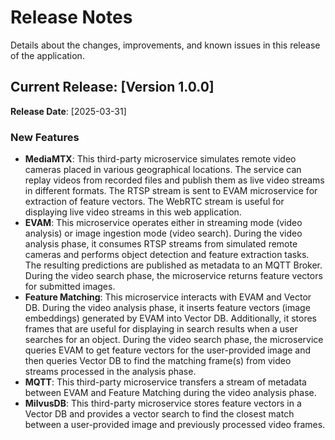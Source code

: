 <!--
# How to Use This Template

1. **Purpose**:
   - Summarize new features, improvements, bug fixes, and known issues for each release.
   - Help developers quickly understand updates and adapt workflows accordingly.

2. **Content Customization**:
   - Replace placeholders (e.g., `[Version X.X.X]`, `[YYYY-MM-DD]`, `<description>`) with specific release details.
   - Refer to the user stories in comments to understand what information developers expect to find.

3. **Style Guidelines**:
   - Use bullet points and concise descriptions for clarity.
   - Organize changes by category: New Features, Improvements, Bug Fixes, and Known Issues.
   - Use active voice and developer-focused language.
   - Follow the **Microsoft Developer Writing Style Guide**.

4. **GitHub Copilot Can Help**:
   - **For Style Adherence**:
     - This template specifys the style guide to be followed, ask Copilot to check.
     - Copilot can generate suggestions in line with the specified writing style.
   - **To Validate Content Completeness**:
     - The template includes in comments the user stories and acceptance criteria to be fulfilled by its content in each section. Copilot can check if you included all required information.
5. **Validation**:
   - Verify all details, links, and formatting before publishing.
   - Ensure that descriptions are accurate and actionable.

-->

# Release Notes

Details about the changes, improvements, and known issues in this release of the application.

## Current Release: [Version 1.0.0]
**Release Date**: [2025-03-31]

### New Features
<!--
**Guidelines for New Features**:
1. **What to Include**:
   - Summarize new capabilities introduced in this release.
   - Highlight how these features help developers or solve common challenges.
   - Link to relevant guides or instructions for using the feature.
2. **Example**:
   - **Feature**: Added multi-camera configuration support.
     - **Benefit**: Enables developers to monitor larger areas in real-time.
     - [Learn More](./how-to-customize.md)
-->

- **MediaMTX**: This third-party microservice simulates remote video cameras placed in various geographical locations. The service can replay videos from recorded files and publish them as live video streams in different formats. The RTSP stream is sent to EVAM microservice for extraction of feature vectors. The WebRTC stream is useful for displaying live video streams in this web application.
- **EVAM**: This microservice operates either in streaming mode (video analysis) or image ingestion mode (video search). During the video analysis phase, it consumes RTSP streams from simulated remote cameras and performs object detection and feature extraction tasks. The resulting predictions are published as metadata to an MQTT Broker. During the video search phase, the microservice returns feature vectors for submitted images.
- **Feature Matching**: This microservice interacts with EVAM and Vector DB. During the video analysis phase, it inserts feature vectors (image embeddings) generated by EVAM into Vector DB. Additionally, it stores frames that are useful for displaying in search results when a user searches for an object. During the video search phase, the microservice queries EVAM to get feature vectors for the user-provided image and then queries Vector DB to find the matching frame(s) from video streams processed in the analysis phase.
- **MQTT**: This third-party microservice transfers a stream of metadata between EVAM and Feature Matching during the video analysis phase.
- **MilvusDB**: This third-party microservice stores feature vectors in a Vector DB and provides a vector search to find the closest match between a user-provided image and previously processed video frames.


